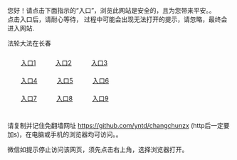 您好！请点击下面指示的“入口”，浏览此网站是安全的，且为您带来平安。。 <br/>
点击入口后，请耐心等待， 过程中可能会出现无法打开的提示，请忽略，最终会进入网站. </br>

法轮大法在长春<br/>
<div style="padding:10px"><a style="margin:20px" target="_blank" href="https://dhl03yrw6jzy4.cloudfront.net/2Qpsp?abkqtzw" id="ccLink1" rel="nofollow">入口1</a> <a target="_blank" style="margin:20px" href="https://d1jybwuv4tf4l4.cloudfront.net/2Qpsp?rxufyds" id="ccLink2" rel="nofollow">入口2</a> <a style="margin:20px" target="_blank" href="https://d3nww6x5elyxsl.cloudfront.net/2Qpsp?qjuvh" id="ccLink3" rel="nofollow">入口3</a></div>

<div style="padding:10px" ><a style="margin:20px" target="_blank" href="https://dhl03yrw6jzy4.cloudfront.net/2Qpsp?abkqtzw" id="ccLink4" rel="nofollow">入口4</a> <a style="margin:20px" href="https://d1jybwuv4tf4l4.cloudfront.net/2Qpsp?rxufyds" target="_blank" id="ccLink5" rel="nofollow">入口5</a> <a style="margin:20px" href="https://d3nww6x5elyxsl.cloudfront.net/2Qpsp?qjuvh" target="_blank" id="ccLink6" rel="nofollow">入口6</a></div>

<div style="padding:10px"><a style="margin:20px" target="_blank" href="https://dhl03yrw6jzy4.cloudfront.net/2Qpsp?abkqtzw" id="ccLink7" rel="nofollow">入口7</a> <a style="margin:20px" href="https://d1jybwuv4tf4l4.cloudfront.net/2Qpsp?rxufyds" target="_blank" id="ccLink8" rel="nofollow">入口8</a> <a style="margin:20px" target="_blank" href="https://d3nww6x5elyxsl.cloudfront.net/2Qpsp?qjuvh" id="ccLink9" rel="nofollow">入口9</a></div>

<br/>



请复制并记住免翻墙网址 https://github.com/yntd/changchunzx (http后一定要加s)，在电脑或手机的浏览器均可访问。。<br/>

微信如提示停止访问该网页，须先点击右上角，选择浏览器打开。
